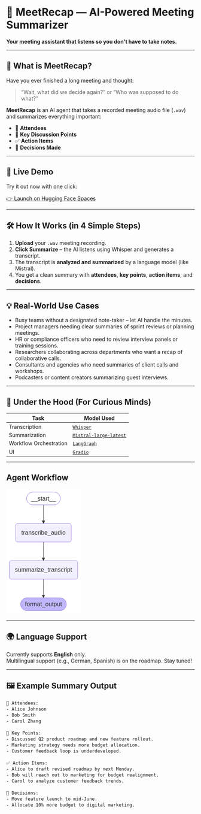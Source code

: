 # 🤖 MeetRecap — AI-Powered Meeting Summarizer

**Your meeting assistant that listens so you don't have to take notes.**

---

## 📌 What is MeetRecap?

Have you ever finished a long meeting and thought:
> “Wait, what did we decide again?” or “Who was supposed to do what?”

**MeetRecap** is an AI agent that takes a recorded meeting audio file (`.wav`) and summarizes everything important:
- 👥 **Attendees**
- 💬 **Key Discussion Points**
- ✅ **Action Items**
- 📎 **Decisions Made**

---

## 🚀 Live Demo

Try it out now with one click:

[👉 Launch on Hugging Face Spaces](https://huggingface.co/spaces/nharshavardhana/MeetRecap)

---

## 🛠 How It Works (in 4 Simple Steps)

1. **Upload** your `.wav` meeting recording.
2. **Click Summarize** – the AI listens using Whisper and generates a transcript.
3. The transcript is **analyzed and summarized** by a language model (like Mistral).
4. You get a clean summary with **attendees**, **key points**, **action items**, and **decisions**.

---

## 💡 Real-World Use Cases

- Busy teams without a designated note-taker – let AI handle the minutes.
- Project managers needing clear summaries of sprint reviews or planning meetings.
- HR or compliance officers who need to review interview panels or training sessions.
- Researchers collaborating across departments who want a recap of collaborative calls.
- Consultants and agencies who need summaries of client calls and workshops.
- Podcasters or content creators summarizing guest interviews.

---

## 🧠 Under the Hood (For Curious Minds)

| Task | Model Used |
|------|------------|
| Transcription | [`Whisper`](https://github.com/openai/whisper) |
| Summarization | [`Mistral-large-latest`](https://mistral.ai) |
| Workflow Orchestration | [`LangGraph`](https://www.langchain.com/langgraph) |
| UI | [`Gradio`](https://gradio.app) |

---

## Agent Workflow
![Alt text](Agent_Workflow.png)

---
## 🌍 Language Support

Currently supports **English** only.  
Multilingual support (e.g., German, Spanish) is on the roadmap. Stay tuned!

---

## 🖼 Example Summary Output

```text
📌 Attendees:
- Alice Johnson
- Bob Smith
- Carol Zhang

💬 Key Points:
- Discussed Q2 product roadmap and new feature rollout.
- Marketing strategy needs more budget allocation.
- Customer feedback loop is underdeveloped.

✅ Action Items:
- Alice to draft revised roadmap by next Monday.
- Bob will reach out to marketing for budget realignment.
- Carol to analyze customer feedback trends.

📎 Decisions:
- Move feature launch to mid-June.
- Allocate 10% more budget to digital marketing.

